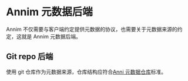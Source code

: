 # Annim 元数据后端

Annim 不仅需要与客户端约定提供元数据的协议，也需要关于元数据来源的约定，这就是 Annim 元数据后端。

## Git repo 后端

使用 git 仓库作为元数据来源，仓库结构应符合[Anni 元数据仓库](../02.metadata-repository/00.readme.md)标准。
